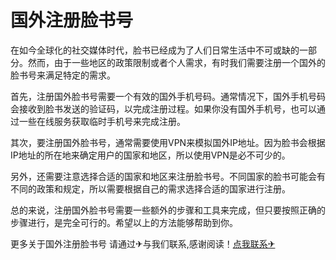 # 国外注册脸书号

在如今全球化的社交媒体时代，脸书已经成为了人们日常生活中不可或缺的一部分。然而，由于一些地区的政策限制或者个人需求，有时我们需要注册一个国外的脸书号来满足特定的需求。

首先，注册国外脸书号需要一个有效的国外手机号码。通常情况下，国外手机号码会接收到脸书发送的验证码，以完成注册过程。如果你没有国外手机号，也可以通过一些在线服务获取临时手机号来完成注册。

其次，要注册国外脸书号，通常需要使用VPN来模拟国外IP地址。因为脸书会根据IP地址的所在地来确定用户的国家和地区，所以使用VPN是必不可少的。

另外，还需要注意选择合适的国家和地区来注册脸书号。不同国家的脸书可能会有不同的政策和规定，所以需要根据自己的需求选择合适的国家进行注册。

总的来说，注册国外脸书号需要一些额外的步骤和工具来完成，但只要按照正确的步骤进行，是完全可行的。希望以上的方法能够帮助到你。

更多关于国外注册脸书号 请通过✈与我们联系,感谢阅读！[点我联系✈](https://web.G208.com)